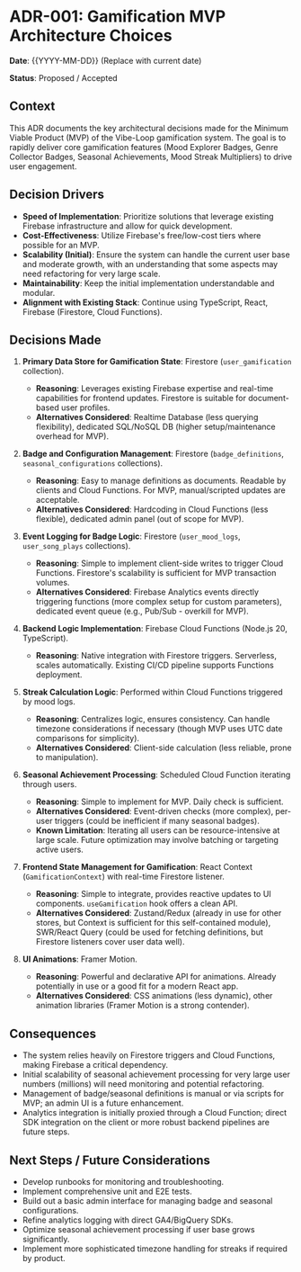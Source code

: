 # ADR-001: Gamification MVP Architecture Choices

**Date**: {{YYYY-MM-DD}} (Replace with current date)

**Status**: Proposed / Accepted

## Context

This ADR documents the key architectural decisions made for the Minimum Viable Product (MVP) of the Vibe-Loop gamification system. The goal is to rapidly deliver core gamification features (Mood Explorer Badges, Genre Collector Badges, Seasonal Achievements, Mood Streak Multipliers) to drive user engagement.

## Decision Drivers

- **Speed of Implementation**: Prioritize solutions that leverage existing Firebase infrastructure and allow for quick development.
- **Cost-Effectiveness**: Utilize Firebase's free/low-cost tiers where possible for an MVP.
- **Scalability (Initial)**: Ensure the system can handle the current user base and moderate growth, with an understanding that some aspects may need refactoring for very large scale.
- **Maintainability**: Keep the initial implementation understandable and modular.
- **Alignment with Existing Stack**: Continue using TypeScript, React, Firebase (Firestore, Cloud Functions).

## Decisions Made

1.  **Primary Data Store for Gamification State**: Firestore (`user_gamification` collection).
    *   **Reasoning**: Leverages existing Firebase expertise and real-time capabilities for frontend updates. Firestore is suitable for document-based user profiles.
    *   **Alternatives Considered**: Realtime Database (less querying flexibility), dedicated SQL/NoSQL DB (higher setup/maintenance overhead for MVP).

2.  **Badge and Configuration Management**: Firestore (`badge_definitions`, `seasonal_configurations` collections).
    *   **Reasoning**: Easy to manage definitions as documents. Readable by clients and Cloud Functions. For MVP, manual/scripted updates are acceptable.
    *   **Alternatives Considered**: Hardcoding in Cloud Functions (less flexible), dedicated admin panel (out of scope for MVP).

3.  **Event Logging for Badge Logic**: Firestore (`user_mood_logs`, `user_song_plays` collections).
    *   **Reasoning**: Simple to implement client-side writes to trigger Cloud Functions. Firestore's scalability is sufficient for MVP transaction volumes.
    *   **Alternatives Considered**: Firebase Analytics events directly triggering functions (more complex setup for custom parameters), dedicated event queue (e.g., Pub/Sub - overkill for MVP).

4.  **Backend Logic Implementation**: Firebase Cloud Functions (Node.js 20, TypeScript).
    *   **Reasoning**: Native integration with Firestore triggers. Serverless, scales automatically. Existing CI/CD pipeline supports Functions deployment.

5.  **Streak Calculation Logic**: Performed within Cloud Functions triggered by mood logs.
    *   **Reasoning**: Centralizes logic, ensures consistency. Can handle timezone considerations if necessary (though MVP uses UTC date comparisons for simplicity).
    *   **Alternatives Considered**: Client-side calculation (less reliable, prone to manipulation).

6.  **Seasonal Achievement Processing**: Scheduled Cloud Function iterating through users.
    *   **Reasoning**: Simple to implement for MVP. Daily check is sufficient.
    *   **Alternatives Considered**: Event-driven checks (more complex), per-user triggers (could be inefficient if many seasonal badges).
    *   **Known Limitation**: Iterating all users can be resource-intensive at large scale. Future optimization may involve batching or targeting active users.

7.  **Frontend State Management for Gamification**: React Context (`GamificationContext`) with real-time Firestore listener.
    *   **Reasoning**: Simple to integrate, provides reactive updates to UI components. `useGamification` hook offers a clean API.
    *   **Alternatives Considered**: Zustand/Redux (already in use for other stores, but Context is sufficient for this self-contained module), SWR/React Query (could be used for fetching definitions, but Firestore listeners cover user data well).

8.  **UI Animations**: Framer Motion.
    *   **Reasoning**: Powerful and declarative API for animations. Already potentially in use or a good fit for a modern React app.
    *   **Alternatives Considered**: CSS animations (less dynamic), other animation libraries (Framer Motion is a strong contender).

## Consequences

-   The system relies heavily on Firestore triggers and Cloud Functions, making Firebase a critical dependency.
-   Initial scalability of seasonal achievement processing for very large user numbers (millions) will need monitoring and potential refactoring.
-   Management of badge/seasonal definitions is manual or via scripts for MVP; an admin UI is a future enhancement.
-   Analytics integration is initially proxied through a Cloud Function; direct SDK integration on the client or more robust backend pipelines are future steps.

## Next Steps / Future Considerations

-   Develop runbooks for monitoring and troubleshooting.
-   Implement comprehensive unit and E2E tests.
-   Build out a basic admin interface for managing badge and seasonal configurations.
-   Refine analytics logging with direct GA4/BigQuery SDKs.
-   Optimize seasonal achievement processing if user base grows significantly.
-   Implement more sophisticated timezone handling for streaks if required by product.